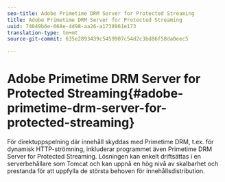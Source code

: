 ```yaml
---
seo-title: Adobe Primetime DRM Server for Protected Streaming
title: Adobe Primetime DRM Server for Protected Streaming
uuid: 74049b6e-668e-4d98-aa26-a1738961e173
translation-type: tm+mt
source-git-commit: 635e2893439c5459907c54d2c3bd86f58da0eec5

---
```



# Adobe Primetime DRM Server for Protected Streaming{#adobe-primetime-drm-server-for-protected-streaming}

För direktuppspelning där innehåll skyddas med Primetime DRM, t.ex. för dynamisk HTTP-strömning, inkluderar programmet även Primetime DRM Server for Protected Streaming. Lösningen kan enkelt driftsättas i en serverbehållare som Tomcat och kan uppnå en hög nivå av skalbarhet och prestanda för att uppfylla de största behoven för innehållsdistribution.
